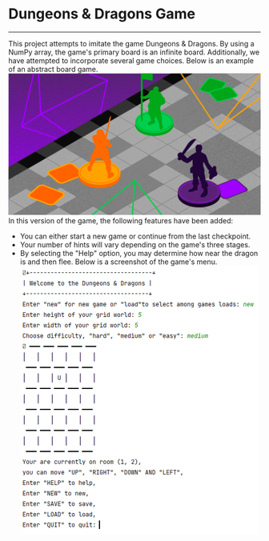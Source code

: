 # Dungeons & Dragons Game

---
This project attempts to imitate the game Dungeons & Dragons. By using a NumPy array, the game's primary board is an infinite board. Additionally, we have attempted to incorporate several game choices. Below is an example of an abstract board game.
![Alt text](images/Dungeons_&_dragons_game_board.png?raw=true "Optional Title")
In this version of the game, the following features have been added:
* You can either start a new game or continue from the last checkpoint.
* Your number of hints will vary depending on the game's three stages.
* By selecting the "Help" option, you may determine how near the dragon is and then flee.
Below is a screenshot of the game's menu.
![Alt text](images/Simulation_board.png?raw=true "Optional Title")